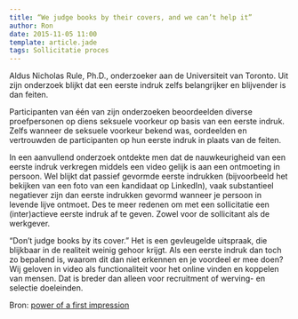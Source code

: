 ```yaml
---
title: “We judge books by their covers, and we can’t help it”
author: Ron
date: 2015-11-05 11:00
template: article.jade
tags: Sollicitatie proces
---
```


Aldus Nicholas Rule, Ph.D., onderzoeker aan de Universiteit van Toronto. Uit zijn onderzoek blijkt dat een eerste indruk zelfs belangrijker en blijvender is dan feiten.

<span class="more"></span>

Participanten van één van zijn onderzoeken beoordeelden diverse proefpersonen op diens seksuele voorkeur op basis van een eerste indruk. Zelfs wanneer de seksuele voorkeur bekend was, oordeelden en vertrouwden de participanten op hun eerste indruk in plaats van de feiten.

In een aanvullend onderzoek ontdekte men dat de nauwkeurigheid van een eerste indruk verkregen middels een video gelijk is aan een ontmoeting in persoon. Wel blijkt dat passief gevormde eerste indrukken (bijvoorbeeld het bekijken van een foto van een kandidaat op LinkedIn), vaak substantieel negatiever zijn dan eerste indrukken gevormd wanneer je persoon in levende lijve ontmoet. Des te meer redenen om met een sollicitatie een (inter)actieve eerste indruk af te geven. Zowel voor de sollicitant als de werkgever.

“Don’t judge books by its cover.” Het is een gevleugelde uitspraak, die blijkbaar in de realiteit weinig gehoor krijgt. Als een eerste indruk dan toch zo bepalend is, waarom dit dan niet erkennen en je voordeel er mee doen? Wij geloven in video als functionaliteit voor het online vinden en koppelen van mensen. Dat is breder dan alleen voor recruitment of werving- en selectie doeleinden.

Bron: [power of a first impression](http://psychcentral.com/news/2014/02/15/the-power-of-a-first-impression/65944.html)